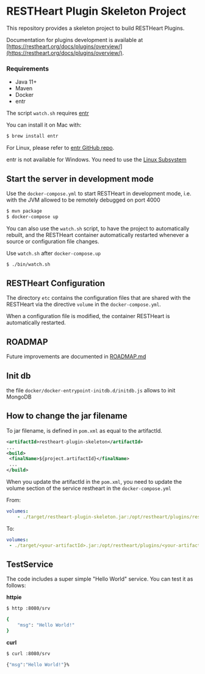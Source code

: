 # RESTHeart Plugin Skeleton Project

This repository provides a skeleton project to build RESTHeart Plugins.

Documentation for plugins development is available at [https://restheart.org/docs/plugins/overview/](https://restheart.org/docs/plugins/overview/).

### Requirements

- Java 11+
- Maven
- Docker
- entr

The script `watch.sh` requires [entr](https://github.com/eradman/entr)

You can install it on Mac with:

```bash
$ brew install entr
```

For Linux, please refer to [entr GitHub repo](https://github.com/eradman/entr). 

entr is not available for Windows. You need to use the [Linux Subsystem](https://docs.microsoft.com/en-us/windows/wsl/install-win10)

## Start the server in development mode

Use the `docker-compose.yml` to start RESTHeart in development mode, i.e. with the JVM allowed to be remotely debugged on port 4000

```bash
$ mvn package
$ docker-compose up
```

You can also use the `watch.sh` script, to have the project to automatically rebuilt, and the RESTHeart container automatically restarted whenever a source or configuration file changes.

Use `watch.sh` after `docker-compose.up`

```bash
$ ./bin/watch.sh
```

## RESTHeart Configuration

The directory `etc` contains the configuration files that are shared with the RESTHeart via the directive `volume` in the `docker-compose.yml`.

When a configuration file is modified, the container RESTHeart is automatically restarted.

## ROADMAP

Future improvements are documented in [ROADMAP.md](ROADMAP.md)

## Init db

the file `docker/docker-entrypoint-initdb.d/initdb.js` allows to init MongoDB

## How to change the jar filename

To jar filename, is defined in `pom.xml` as equal to the artifactId.

```xml
<artifactId>restheart-plugin-skeleton</artifactId>
...
<build>
 <finalName>${project.artifactId}</finalName>
 ...
</build>
```

When you update the artifactId in the `pom.xml`, you need to update the volume section of the service restheart in the `docker-compose.yml` 

From:

```yml
volumes:
    - ./target/restheart-plugin-skeleton.jar:/opt/restheart/plugins/restheart-plugin-skeleton.jar
```

To:

```yml
volumes:
 - ./target/<your-artifactId>.jar:/opt/restheart/plugins/<your-artifactId>.jar
```

## TestService

The code includes a super simple "Hello World" service. You can test it as follows:

**httpie**

```bash
$ http :8080/srv

{
    "msg": "Hello World!"
}
```

**curl**

```bash
$ curl :8080/srv

{"msg":"Hello World!"}%
```